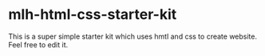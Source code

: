 # mlh-html-css-starter-kit
This is a super simple starter kit which uses hmtl and css to create website. Feel free to edit it.

